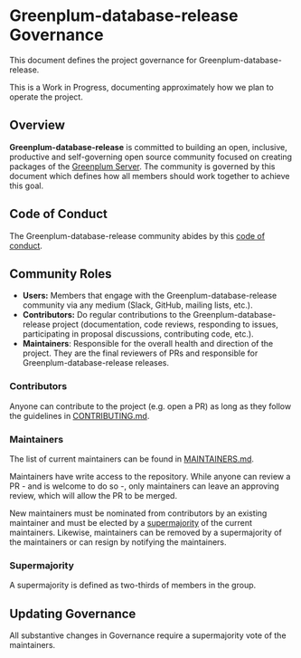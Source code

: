 # Greenplum-database-release Governance

This document defines the project governance for Greenplum-database-release.

This is a Work in Progress, documenting approximately how we plan to operate the
project.

## Overview

**Greenplum-database-release** is committed to building an open, inclusive, productive and
self-governing open source community focused on creating packages of the 
[Greenplum Server](https://github.com/greenplum-db/gpdb). The
community is governed by this document which defines how all members should work
together to achieve this goal.

## Code of Conduct

The Greenplum-database-release community abides by this [code of conduct](CODE_OF_CONDUCT.md).

## Community Roles

* **Users:** Members that engage with the Greenplum-database-release community via any medium
  (Slack, GitHub, mailing lists, etc.).
* **Contributors:** Do regular contributions to the Greenplum-database-release project
  (documentation, code reviews, responding to issues, participating in proposal
  discussions, contributing code, etc.).
* **Maintainers**: Responsible for the overall health and direction of the
  project. They are the final reviewers of PRs and responsible for Greenplum-database-release
  releases.

### Contributors

Anyone can contribute to the project (e.g. open a PR) as long as they follow the
guidelines in [CONTRIBUTING.md](CONTRIBUTING.md).

### Maintainers

The list of current maintainers can be found in
[MAINTAINERS.md](MAINTAINERS.md).

Maintainers have write access to the repository. While anyone can review a PR -
and is welcome to do so -, only maintainers can leave an approving review, which
will allow the PR to be merged.

New maintainers must be nominated from contributors by an existing maintainer
and must be elected by a [supermajority](#supermajority) of the current
maintainers. Likewise, maintainers can be removed by a supermajority of the
maintainers or can resign by notifying the maintainers.

### Supermajority

A supermajority is defined as two-thirds of members in the group.

## Updating Governance

All substantive changes in Governance require a supermajority vote of the
maintainers.